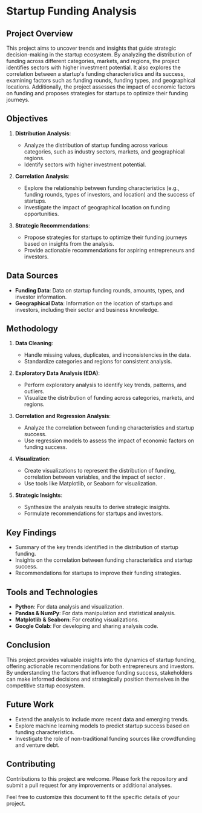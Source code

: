 # Startup Funding Analysis

## Project Overview

This project aims to uncover trends and insights that guide strategic decision-making in the startup ecosystem. By analyzing the distribution of funding across different categories, markets, and regions, the project identifies sectors with higher investment potential. It also explores the correlation between a startup's funding characteristics and its success, examining factors such as funding rounds, funding types, and geographical locations. Additionally, the project assesses the impact of economic factors on funding and proposes strategies for startups to optimize their funding journeys.

## Objectives

1. **Distribution Analysis**:
   - Analyze the distribution of startup funding across various categories, such as industry sectors, markets, and geographical regions.
   - Identify sectors with higher investment potential.

2. **Correlation Analysis**:
   - Explore the relationship between funding characteristics (e.g., funding rounds, types of investors, and location) and the success of startups.
   - Investigate the impact of geographical location on funding opportunities.

3. **Strategic Recommendations**:
   - Propose strategies for startups to optimize their funding journeys based on insights from the analysis.
   - Provide actionable recommendations for aspiring entrepreneurs and investors.

## Data Sources

- **Funding Data**: Data on startup funding rounds, amounts, types, and investor information.
- **Geographical Data**: Information on the location of startups and investors, including their sector and business knowledge.

## Methodology

1. **Data Cleaning**:
   - Handle missing values, duplicates, and inconsistencies in the data.
   - Standardize categories and regions for consistent analysis.

2. **Exploratory Data Analysis (EDA)**:
   - Perform exploratory analysis to identify key trends, patterns, and outliers.
   - Visualize the distribution of funding across categories, markets, and regions.

3. **Correlation and Regression Analysis**:
   - Analyze the correlation between funding characteristics and startup success.
   - Use regression models to assess the impact of economic factors on funding success.

5. **Visualization**:
   - Create visualizations to represent the distribution of funding, correlation between variables, and the impact of sector .
   - Use tools like Matplotlib, or Seaborn for visualization.

6. **Strategic Insights**:
   - Synthesize the analysis results to derive strategic insights.
   - Formulate recommendations for startups and investors.

## Key Findings

- Summary of the key trends identified in the distribution of startup funding.
- Insights on the correlation between funding characteristics and startup success.
- Recommendations for startups to improve their funding strategies.

## Tools and Technologies

- **Python**: For data analysis and visualization.
- **Pandas & NumPy**: For data manipulation and statistical analysis.
- **Matplotlib & Seaborn**: For creating visualizations.
- **Google Colab**: For developing and sharing analysis code.

## Conclusion

This project provides valuable insights into the dynamics of startup funding, offering actionable recommendations for both entrepreneurs and investors. 
By understanding the factors that influence funding success, stakeholders can make informed decisions and strategically position themselves in the competitive startup ecosystem.

## Future Work

- Extend the analysis to include more recent data and emerging trends.
- Explore machine learning models to predict startup success based on funding characteristics.
- Investigate the role of non-traditional funding sources like crowdfunding and venture debt.

## Contributing

Contributions to this project are welcome. Please fork the repository and submit a pull request for any improvements or additional analyses.


Feel free to customize this document to fit the specific details of your project.
